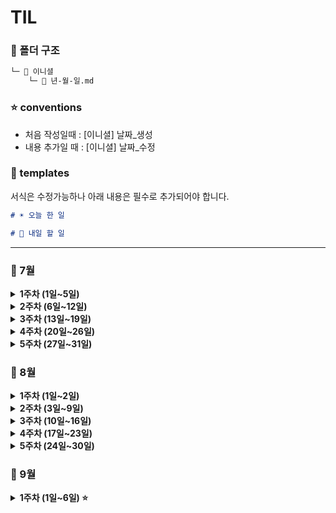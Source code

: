 # TIL

### 📂 폴더 구조
```bash
└─ 📁 이니셜
    └─ 📄 년-월-일.md
```

### ⭐ conventions
- 처음 작성일때 : [이니셜] 날짜_생성
- 내용 추가일 때 : [이니셜] 날짜_수정

### 📜 templates
서식은 수정가능하나 아래 내용은 필수로 추가되어야 합니다.

```md
# ☀️ 오늘 한 일

# 🚩 내일 할 일
```

----

### 📅 7월

<details>
  <summary><b>1주차 (1일~5일)</b></summary>

| 날짜 | 민선 | 시원 | 기종 | 석희 | 성민 | 민수 |
|-------------|:---:|:---:|:---:|:---:|:---:|:---:|
| **2일 (수)** | [📄](https://github.com/BE14-Early-Bird/TIL/blob/main/JMS/2025-07-02.md) | [📄](https://github.com/BE14-Early-Bird/TIL/blob/main/JSW/2025-07-02.md) | [📄](https://github.com/BE14-Early-Bird/TIL/blob/main/KKJ/2025-07-02.md) | [📄](https://github.com/BE14-Early-Bird/TIL/blob/main/KSH/2025-07-02.md) | [📄](https://github.com/BE14-Early-Bird/TIL/blob/main/KSM/2025-07-02.md) |     |
| **3일 (목)** | [📄](https://github.com/BE14-Early-Bird/TIL/blob/main/JMS/2025-07-03.md) | [📄](https://github.com/BE14-Early-Bird/TIL/blob/main/JSW/2025-07-03.md) | [📄](https://github.com/BE14-Early-Bird/TIL/blob/main/KKJ/2025-07-03.md) | [📄](https://github.com/BE14-Early-Bird/TIL/blob/main/KSH/2025-07-03.md) | [📄](https://github.com/BE14-Early-Bird/TIL/blob/main/KSM/2025-07-03.md) | [📄](https://github.com/BE14-Early-Bird/TIL/blob/main/MSK/2025-07-03.md) |
| **4일 (금)** | [📄](https://github.com/BE14-Early-Bird/TIL/blob/main/JMS/2025-07-04.md) | [📄](https://github.com/BE14-Early-Bird/TIL/blob/main/JSW/2025-07-04.md) | [📄](https://github.com/BE14-Early-Bird/TIL/blob/main/KKJ/2025-07-04.md) | [📄](https://github.com/BE14-Early-Bird/TIL/blob/main/KSH/2025-07-04.md) | [📄](https://github.com/BE14-Early-Bird/TIL/blob/main/KSM/2025-07-04.md) | [📄](https://github.com/BE14-Early-Bird/TIL/blob/main/MSK/2025-07-04.md) |
| **5일 (토)** |     |     | [📄](https://github.com/BE14-Early-Bird/TIL/blob/main/KKJ/2025-07-05.md) |     |     |     |

</details>

<details>
  <summary><b>2주차 (6일~12일)</b></summary>

| 날짜 | 민선 | 시원 | 기종 | 석희 | 성민 | 민수 |
|-------------|:---:|:---:|:---:|:---:|:---:|:---:|
| **6일 (일)** |     |     | [📄](https://github.com/BE14-Early-Bird/TIL/blob/main/KKJ/2025-07-06.md) | [📄](https://github.com/BE14-Early-Bird/TIL/blob/main/KSH/2025-07-06.md) |     |     |
| **7일 (월)** | [📄](https://github.com/BE14-Early-Bird/TIL/blob/main/JMS/2025-07-07.md) | [📄](https://github.com/BE14-Early-Bird/TIL/blob/main/JSW/2025-07-07.md) | [📄](https://github.com/BE14-Early-Bird/TIL/blob/main/KKJ/2025-07-07.md) | [📄](https://github.com/BE14-Early-Bird/TIL/blob/main/KSH/2025-07-07.md) | [📄](https://github.com/BE14-Early-Bird/TIL/blob/main/KSM/2025-07-07.md) | [📄](https://github.com/BE14-Early-Bird/TIL/blob/main/MSK/2025-07-07.md) |
| **8일 (화)** | [📄](https://github.com/BE14-Early-Bird/TIL/blob/main/JMS/2025-07-08.md) | [📄](https://github.com/BE14-Early-Bird/TIL/blob/main/JSW/2025-07-08.md) | [📄](https://github.com/BE14-Early-Bird/TIL/blob/main/KKJ/2025-07-08.md) | [📄](https://github.com/BE14-Early-Bird/TIL/blob/main/KSH/2025-07-08.md) | [📄](https://github.com/BE14-Early-Bird/TIL/blob/main/KSM/2025-07-08.md) | [📄](https://github.com/BE14-Early-Bird/TIL/blob/main/MSK/2025-07-08.md) |
| **9일 (수)** | [📄](https://github.com/BE14-Early-Bird/TIL/blob/main/JMS/2025-07-09.md) | [📄](https://github.com/BE14-Early-Bird/TIL/blob/main/JSW/2025-07-09.md) | [📄](https://github.com/BE14-Early-Bird/TIL/blob/main/KKJ/2025-07-09.md) | [📄](https://github.com/BE14-Early-Bird/TIL/blob/main/KSH/2025-07-09.md) | [📄](https://github.com/BE14-Early-Bird/TIL/blob/main/KSM/2025-07-09.md) | [📄](https://github.com/BE14-Early-Bird/TIL/blob/main/MSK/2025-07-09.md) |
| **10일 (목)** | [📄](https://github.com/BE14-Early-Bird/TIL/blob/main/JMS/2025-07-10.md) | [📄](https://github.com/BE14-Early-Bird/TIL/blob/main/JSW/2025-07-10.md) | [📄](https://github.com/BE14-Early-Bird/TIL/blob/main/KKJ/2025-07-10.md) | [📄](https://github.com/BE14-Early-Bird/TIL/blob/main/KSH/2025-07-10.md) | [📄](https://github.com/BE14-Early-Bird/TIL/blob/main/KSM/2025-07-10.md) | [📄](https://github.com/BE14-Early-Bird/TIL/blob/main/MSK/2025-07-10.md) |
| **11일 (금)** | [📄](https://github.com/BE14-Early-Bird/TIL/blob/main/JMS/2025-07-11.md) | [📄](https://github.com/BE14-Early-Bird/TIL/blob/main/JSW/2025-07-11.md) | [📄](https://github.com/BE14-Early-Bird/TIL/blob/main/KKJ/2025-07-11.md) | [📄](https://github.com/BE14-Early-Bird/TIL/blob/main/KSH/2025-07-11.md) |     | [📄](https://github.com/BE14-Early-Bird/TIL/blob/main/MSK/2025-07-11.md) |
| **12일 (토)** |     |     | [📄](https://github.com/BE14-Early-Bird/TIL/blob/main/KKJ/2025-07-12.md) | [📄](https://github.com/BE14-Early-Bird/TIL/blob/main/KSH/2025-07-12.md) | [📄](https://github.com/BE14-Early-Bird/TIL/blob/main/KSM/2025-07-12.md) |     |

</details>

<details>
  <summary><b>3주차 (13일~19일)</b></summary>

| 날짜 | 민선 | 시원 | 기종 | 석희 | 성민 | 민수 |
|-------------|:---:|:---:|:---:|:---:|:---:|:---:|
| **13일 (일)** |     |     | [📄](https://github.com/BE14-Early-Bird/TIL/blob/main/KKJ/2025-07-13.md) | [📄](https://github.com/BE14-Early-Bird/TIL/blob/main/KSH/2025-07-13.md) |     | [📄](https://github.com/BE14-Early-Bird/TIL/blob/main/MSK/2025-07-13.md) |
| **14일 (월)** | [📄](https://github.com/BE14-Early-Bird/TIL/blob/main/JMS/2025-07-14.md) | [📄](https://github.com/BE14-Early-Bird/TIL/blob/main/JSW/2025-07-14.md) | [📄](https://github.com/BE14-Early-Bird/TIL/blob/main/KKJ/2025-07-14.md) | [📄](https://github.com/BE14-Early-Bird/TIL/blob/main/KSH/2025-07-14.md) | [📄](https://github.com/BE14-Early-Bird/TIL/blob/main/KSM/2025-07-14.md) |     |
| **15일 (화)** | [📄](https://github.com/BE14-Early-Bird/TIL/blob/main/JMS/2025-07-15.md) | [📄](https://github.com/BE14-Early-Bird/TIL/blob/main/JSW/2025-07-15.md) | [📄](https://github.com/BE14-Early-Bird/TIL/blob/main/KKJ/2025-07-15.md) | [📄](https://github.com/BE14-Early-Bird/TIL/blob/main/KSH/2025-07-15.md) | [📄](https://github.com/BE14-Early-Bird/TIL/blob/main/KSM/2025-07-15.md) | [📄](https://github.com/BE14-Early-Bird/TIL/blob/main/MSK/2025-07-15.md) |
| **16일 (수)** | [📄](https://github.com/BE14-Early-Bird/TIL/blob/main/JMS/2025-07-16.md) | [📄](https://github.com/BE14-Early-Bird/TIL/blob/main/JSW/2025-07-16.md) | [📄](https://github.com/BE14-Early-Bird/TIL/blob/main/KKJ/2025-07-16.md) | [📄](https://github.com/BE14-Early-Bird/TIL/blob/main/KSH/2025-07-16.md) | [📄](https://github.com/BE14-Early-Bird/TIL/blob/main/KSM/2025-07-16.md) | [📄](https://github.com/BE14-Early-Bird/TIL/blob/main/MSK/2025-07-16.md) |
| **17일 (목)** | [📄](https://github.com/BE14-Early-Bird/TIL/blob/main/JMS/2025-07-17.md) | [📄](https://github.com/BE14-Early-Bird/TIL/blob/main/JSW/2025-07-17.md) | [📄](https://github.com/BE14-Early-Bird/TIL/blob/main/KKJ/2025-07-17.md) | [📄](https://github.com/BE14-Early-Bird/TIL/blob/main/KSH/2025-07-17.md) | [📄](https://github.com/BE14-Early-Bird/TIL/blob/main/KSM/2025-07-17.md) | [📄](https://github.com/BE14-Early-Bird/TIL/blob/main/MSK/2025-07-17.md) |
| **18일 (금)** | [📄](https://github.com/BE14-Early-Bird/TIL/blob/main/JMS/2025-07-18.md) | [📄](https://github.com/BE14-Early-Bird/TIL/blob/main/JSW/2025-07-18.md) | [📄](https://github.com/BE14-Early-Bird/TIL/blob/main/KKJ/2025-07-18.md) | [📄](https://github.com/BE14-Early-Bird/TIL/blob/main/KSH/2025-07-18.md) | [📄](https://github.com/BE14-Early-Bird/TIL/blob/main/KSM/2025-07-18.md) | [📄](https://github.com/BE14-Early-Bird/TIL/blob/main/MSK/2025-07-18.md) |
| **19일 (토)** | [📄](https://github.com/BE14-Early-Bird/TIL/blob/main/JMS/2025-07-19.md) |     |     |     |     |     |

</details>

<details>
  <summary><b>4주차 (20일~26일)</b></summary>

| 날짜 | 민선 | 시원 | 기종 | 석희 | 성민 | 민수 |
|-------------|:---:|:---:|:---:|:---:|:---:|:---:|
| **21일 (월)** | [📄](https://github.com/BE14-Early-Bird/TIL/blob/main/JMS/2025-07-21.md) |     |     | [📄](https://github.com/BE14-Early-Bird/TIL/blob/main/KSH/2025-07-21.md) | [📄](https://github.com/BE14-Early-Bird/TIL/blob/main/KSM/2025-07-21.md) |     |
| **22일 (화)** | [📄](https://github.com/BE14-Early-Bird/TIL/blob/main/JMS/2025-07-22.md) |     | [📄](https://github.com/BE14-Early-Bird/TIL/blob/main/KKJ/2025-07-22.md) | [📄](https://github.com/BE14-Early-Bird/TIL/blob/main/KSH/2025-07-22.md) | [📄](https://github.com/BE14-Early-Bird/TIL/blob/main/KSM/2025-07-22.md) |     |
| **23일 (수)** | [📄](https://github.com/BE14-Early-Bird/TIL/blob/main/JMS/2025-07-23.md) |     | [📄](https://github.com/BE14-Early-Bird/TIL/blob/main/KKJ/2025-07-23.md) | [📄](https://github.com/BE14-Early-Bird/TIL/blob/main/KSH/2025-07-23.md) | [📄](https://github.com/BE14-Early-Bird/TIL/blob/main/KSM/2025-07-23.md) |     |
| **24일 (목)** |     |     | [📄](https://github.com/BE14-Early-Bird/TIL/blob/main/KKJ/2025-07-24.md) | [📄](https://github.com/BE14-Early-Bird/TIL/blob/main/KSH/2025-07-24.md) | [📄](https://github.com/BE14-Early-Bird/TIL/blob/main/KSM/2025-07-24.md) |     |
| **25일 (금)** | [📄](https://github.com/BE14-Early-Bird/TIL/blob/main/JMS/2025-07-25.md) |     | [📄](https://github.com/BE14-Early-Bird/TIL/blob/main/KKJ/2025-07-25.md) | [📄](https://github.com/BE14-Early-Bird/TIL/blob/main/KSH/2025-07-25.md) | [📄](https://github.com/BE14-Early-Bird/TIL/blob/main/KSM/2025-07-25.md) | [📄](https://github.com/BE14-Early-Bird/TIL/blob/main/MSK/2025-07-25.md) |

</details>

<details>
  <summary><b>5주차 (27일~31일)</b></summary>

| 날짜 | 민선 | 시원 | 기종 | 석희 | 성민 | 민수 |
|-------------|:---:|:---:|:---:|:---:|:---:|:---:|
| **28일 (월)** |     | [📄](https://github.com/BE14-Early-Bird/TIL/blob/main/JSW/2025-07-28.md) | [📄](https://github.com/BE14-Early-Bird/TIL/blob/main/KKJ/2025-07-28.md) |     | [📄](https://github.com/BE14-Early-Bird/TIL/blob/main/KSM/2025-07-28.md) |     |
| **29일 (화)** | [📄](https://github.com/BE14-Early-Bird/TIL/blob/main/JMS/2025-07-29.md) | [📄](https://github.com/BE14-Early-Bird/TIL/blob/main/JSW/2025-07-29.md) | [📄](https://github.com/BE14-Early-Bird/TIL/blob/main/KKJ/2025-07-29.md) | [📄](https://github.com/BE14-Early-Bird/TIL/blob/main/KSH/2025-07-29.md) | [📄](https://github.com/BE14-Early-Bird/TIL/blob/main/KSM/2025-07-29.md) |     |
| **30일 (수)** |     | [📄](https://github.com/BE14-Early-Bird/TIL/blob/main/JSW/2025-07-30.md) | [📄](https://github.com/BE14-Early-Bird/TIL/blob/main/KKJ/2025-07-30.md) | [📄](https://github.com/BE14-Early-Bird/TIL/blob/main/KSH/2025-07-30.md) | [📄](https://github.com/BE14-Early-Bird/TIL/blob/main/KSM/2025-07-30.md) |     |
| **31일 (목)** |     | [📄](https://github.com/BE14-Early-Bird/TIL/blob/main/JSW/2025-07-31.md) |     | [📄](https://github.com/BE14-Early-Bird/TIL/blob/main/KSH/2025-07-31.md) | [📄](https://github.com/BE14-Early-Bird/TIL/blob/main/KSM/2025-07-31.md) | [📄](https://github.com/BE14-Early-Bird/TIL/blob/main/MSK/2025-07-31.md) |

</details>

### 📅 8월

<details>
  <summary><b>1주차 (1일~2일)</b></summary>

| 날짜 | 민선 | 시원 | 기종 | 석희 | 성민 | 민수 |
|-------------|:---:|:---:|:---:|:---:|:---:|:---:|
| **1일 (금)** |     | [📄](https://github.com/BE14-Early-Bird/TIL/blob/main/JSW/2025-08-01.md) | [📄](https://github.com/BE14-Early-Bird/TIL/blob/main/KKJ/2025-08-01.md) | [📄](https://github.com/BE14-Early-Bird/TIL/blob/main/KSH/2025-08-01.md) | [📄](https://github.com/BE14-Early-Bird/TIL/blob/main/KSM/2025-08-01.md) | [📄](https://github.com/BE14-Early-Bird/TIL/blob/main/MSK/2025-08-01.md) |

</details>

<details>
  <summary><b>2주차 (3일~9일)</b></summary>

| 날짜 | 민선 | 시원 | 기종 | 석희 | 성민 | 민수 |
|-------------|:---:|:---:|:---:|:---:|:---:|:---:|
| **4일 (월)** | [📄](https://github.com/BE14-Early-Bird/TIL/blob/main/JMS/2025-08-04.md) | [📄](https://github.com/BE14-Early-Bird/TIL/blob/main/JSW/2025-08-04.md) | [📄](https://github.com/BE14-Early-Bird/TIL/blob/main/KKJ/2025-08-04.md) | [📄](https://github.com/BE14-Early-Bird/TIL/blob/main/KSH/2025-08-04.md) | [📄](https://github.com/BE14-Early-Bird/TIL/blob/main/KSM/2025-08-04.md) | [📄](https://github.com/BE14-Early-Bird/TIL/blob/main/MSK/2025-08-04.md) |
| **5일 (화)** | [📄](https://github.com/BE14-Early-Bird/TIL/blob/main/JMS/2025-08-05.md) | [📄](https://github.com/BE14-Early-Bird/TIL/blob/main/JSW/2025-08-05.md) | [📄](https://github.com/BE14-Early-Bird/TIL/blob/main/KKJ/2025-08-05.md) |     | [📄](https://github.com/BE14-Early-Bird/TIL/blob/main/KSM/2025-08-05.md) | [📄](https://github.com/BE14-Early-Bird/TIL/blob/main/MSK/2025-08-05.md) |
| **6일 (수)** | [📄](https://github.com/BE14-Early-Bird/TIL/blob/main/JMS/2025-08-06.md) | [📄](https://github.com/BE14-Early-Bird/TIL/blob/main/JSW/2025-08-06.md) | [📄](https://github.com/BE14-Early-Bird/TIL/blob/main/KKJ/2025-08-06.md) |     | [📄](https://github.com/BE14-Early-Bird/TIL/blob/main/KSM/2025-08-06.md) | [📄](https://github.com/BE14-Early-Bird/TIL/blob/main/MSK/2025-08-06.md) |
| **7일 (목)** | [📄](https://github.com/BE14-Early-Bird/TIL/blob/main/JMS/2025-08-07.md) | [📄](https://github.com/BE14-Early-Bird/TIL/blob/main/JSW/2025-08-07.md) | [📄](https://github.com/BE14-Early-Bird/TIL/blob/main/KKJ/2025-08-07.md) |     | [📄](https://github.com/BE14-Early-Bird/TIL/blob/main/KSM/2025-08-07.md) | [📄](https://github.com/BE14-Early-Bird/TIL/blob/main/MSK/2025-08-07.md) |
| **8일 (금)** | [📄](https://github.com/BE14-Early-Bird/TIL/blob/main/JMS/2025-08-08.md) |     | [📄](https://github.com/BE14-Early-Bird/TIL/blob/main/KKJ/2025-08-08.md) | [📄](https://github.com/BE14-Early-Bird/TIL/blob/main/KSH/2025-08-08.md) | [📄](https://github.com/BE14-Early-Bird/TIL/blob/main/KSM/2025-08-08.md) | [📄](https://github.com/BE14-Early-Bird/TIL/blob/main/MSK/2025-08-08.md) |

</details>

<details>
  <summary><b>3주차 (10일~16일)</b></summary>

| 날짜 | 민선 | 시원 | 기종 | 석희 | 성민 | 민수 |
|-------------|:---:|:---:|:---:|:---:|:---:|:---:|
| **11일 (월)** | [📄](https://github.com/BE14-Early-Bird/TIL/blob/main/JMS/2025-08-11.md) | [📄](https://github.com/BE14-Early-Bird/TIL/blob/main/JSW/2025-08-11.md) |     | [📄](https://github.com/BE14-Early-Bird/TIL/blob/main/KSH/2025-08-11.md) | [📄](https://github.com/BE14-Early-Bird/TIL/blob/main/KSM/2025-08-11.md) | [📄](https://github.com/BE14-Early-Bird/TIL/blob/main/MSK/2025-08-11.md) |
| **12일 (화)** | [📄](https://github.com/BE14-Early-Bird/TIL/blob/main/JMS/2025-08-12.md) |     | [📄](https://github.com/BE14-Early-Bird/TIL/blob/main/KKJ/2025-08-12.md) |     | [📄](https://github.com/BE14-Early-Bird/TIL/blob/main/KSM/2025-08-12.md) | [📄](https://github.com/BE14-Early-Bird/TIL/blob/main/MSK/2025-08-12.md) |
| **13일 (수)** |     | [📄](https://github.com/BE14-Early-Bird/TIL/blob/main/JSW/2025-08-13.md) | [📄](https://github.com/BE14-Early-Bird/TIL/blob/main/KKJ/2025-08-13.md) | [📄](https://github.com/BE14-Early-Bird/TIL/blob/main/KSH/2025-08-13.md) | [📄](https://github.com/BE14-Early-Bird/TIL/blob/main/KSM/2025-08-13.md) | [📄](https://github.com/BE14-Early-Bird/TIL/blob/main/MSK/2025-08-13.md) |
| **14일 (목)** |     | [📄](https://github.com/BE14-Early-Bird/TIL/blob/main/JSW/2025-08-14.md) | [📄](https://github.com/BE14-Early-Bird/TIL/blob/main/KKJ/2025-08-14.md) | [📄](https://github.com/BE14-Early-Bird/TIL/blob/main/KSH/2025-08-14.md) | [📄](https://github.com/BE14-Early-Bird/TIL/blob/main/KSM/2025-08-14.md) | [📄](https://github.com/BE14-Early-Bird/TIL/blob/main/MSK/2025-08-14.md) |

</details>

<details>
  <summary><b>4주차 (17일~23일)</b></summary>

| 날짜 | 민선 | 시원 | 기종 | 석희 | 성민 | 민수 |
|-------------|:---:|:---:|:---:|:---:|:---:|:---:|
| **18일 (월)** |     |     |     | [📄](https://github.com/BE14-Early-Bird/TIL/blob/main/KSH/2025-08-18.md) | [📄](https://github.com/BE14-Early-Bird/TIL/blob/main/KSM/2025-08-18.md) |     |
| **19일 (화)** |     |     |     | [📄](https://github.com/BE14-Early-Bird/TIL/blob/main/KSH/2025-08-19.md) | [📄](https://github.com/BE14-Early-Bird/TIL/blob/main/KSM/2025-08-19.md) | [📄](https://github.com/BE14-Early-Bird/TIL/blob/main/MSK/2025-08-19.md) |
| **20일 (수)** |     | [📄](https://github.com/BE14-Early-Bird/TIL/blob/main/JSW/2025-08-20.md) | [📄](https://github.com/BE14-Early-Bird/TIL/blob/main/KKJ/2025-08-20.md) |     | [📄](https://github.com/BE14-Early-Bird/TIL/blob/main/KSM/2025-08-20.md) | [📄](https://github.com/BE14-Early-Bird/TIL/blob/main/MSK/2025-08-20.md) |
| **21일 (목)** |     | [📄](https://github.com/BE14-Early-Bird/TIL/blob/main/JSW/2025-08-21.md) | [📄](https://github.com/BE14-Early-Bird/TIL/blob/main/KKJ/2025-08-21.md) | [📄](https://github.com/BE14-Early-Bird/TIL/blob/main/KSH/2025-08-21.md) | [📄](https://github.com/BE14-Early-Bird/TIL/blob/main/KSM/2025-08-21.md) | [📄](https://github.com/BE14-Early-Bird/TIL/blob/main/MSK/2025-08-21.md) |
| **22일 (금)** |     | [📄](https://github.com/BE14-Early-Bird/TIL/blob/main/JSW/2025-08-22.md) | [📄](https://github.com/BE14-Early-Bird/TIL/blob/main/KKJ/2025-08-22.md) |     | [📄](https://github.com/BE14-Early-Bird/TIL/blob/main/KSM/2025-08-22.md) |     |

</details>

<details>
  <summary><b>5주차 (24일~30일)</b></summary>

| 날짜 | 민선 | 시원 | 기종 | 석희 | 성민 | 민수 |
|-------------|:---:|:---:|:---:|:---:|:---:|:---:|
| **25일 (월)** |     | [📄](https://github.com/BE14-Early-Bird/TIL/blob/main/JSW/2025-08-25.md) |     |     | [📄](https://github.com/BE14-Early-Bird/TIL/blob/main/KSM/2025-08-25.md) |     |
| **26일 (화)** |     | [📄](https://github.com/BE14-Early-Bird/TIL/blob/main/JSW/2025-08-26.md) |     |     | [📄](https://github.com/BE14-Early-Bird/TIL/blob/main/KSM/2025-08-26.md) |     |
| **27일 (수)** |     | [📄](https://github.com/BE14-Early-Bird/TIL/blob/main/JSW/2025-08-27.md) |     |     | [📄](https://github.com/BE14-Early-Bird/TIL/blob/main/KSM/2025-08-27.md) |     |
| **28일 (목)** |     | [📄](https://github.com/BE14-Early-Bird/TIL/blob/main/JSW/2025-08-28.md) |     |     | [📄](https://github.com/BE14-Early-Bird/TIL/blob/main/KSM/2025-08-28.md) |     |
| **29일 (금)** |     |     |     |     | [📄](https://github.com/BE14-Early-Bird/TIL/blob/main/KSM/2025-08-29.md) |     |

</details>

### 📅 9월

<details>
  <summary><b>1주차 (1일~6일) ⭐</b></summary>

| 날짜 | 민선 | 시원 | 기종 | 석희 | 성민 | 민수 |
|-------------|:---:|:---:|:---:|:---:|:---:|:---:|
| **1일 (월)** |     | [📄](https://github.com/BE14-Early-Bird/TIL/blob/main/JSW/2025-09-01.md) |     |     | [📄](https://github.com/BE14-Early-Bird/TIL/blob/main/KSM/2025-09-01.md) |     |
| **2일 (화)** |     | [📄](https://github.com/BE14-Early-Bird/TIL/blob/main/JSW/2025-09-02.md) |     |     |     |     |

</details>

